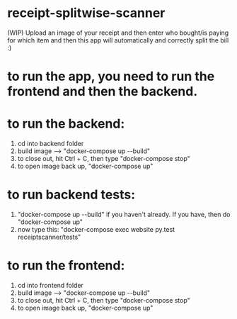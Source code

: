 # receipt-splitwise-scanner
(WIP) Upload an image of your receipt and then enter who bought/is paying for which item and then this app will automatically and correctly split the bill :) 

# to run the app, you need to run the frontend and then the backend.
# to run the backend: 
1. cd into backend folder
2. build image --> "docker-compose up --build"
3. to close out, hit Ctrl + C, then type "docker-compose stop" 
4. to open image back up, "docker-compose up"

# to run backend tests:
1. "docker-compose up --build" if you haven't already. If you have, then do "docker-compose up"
2. now type this: "docker-compose exec website py.test receiptscanner/tests"

# to run the frontend: 
1. cd into frontend folder
2. build image --> "docker-compose up --build"
3. to close out, hit Ctrl + C, then type "docker-compose stop" 
4. to open image back up, "docker-compose up"
